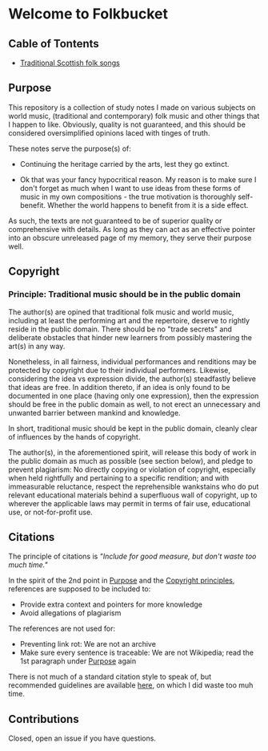 # Welcome to Folkbucket

## Cable of Tontents

- [Traditional Scottish folk songs](./scottish-ballads/_index.md)

## Purpose

This repository is a collection of study notes I made on various subjects on world music, (traditional and contemporary) folk music and other things that I happen to like. Obviously, quality is not guaranteed, and this should be considered oversimplified opinions laced with tinges of truth.

These notes serve the purpose(s) of:

- Continuing the heritage carried by the arts, lest they go extinct.
  
- Ok that was your fancy hypocritical reason. My reason is to make sure I don't forget as much when I want to use ideas from these forms of music in my own compositions - the true motivation is thoroughly self-benefit. Whether the world happens to benefit from it is a side effect.

As such, the texts are not guaranteed to be of superior quality or comprehensive with details. As long as they can act as an effective pointer into an obscure unreleased page of my memory, they serve their purpose well.

## Copyright

### Principle: Traditional music should be in the public domain

The author(s) are opined that traditional folk music and world music, including at least the performing art and the repertoire, deserve to rightly reside in the public domain. There should be no "trade secrets" and deliberate obstacles that hinder new learners from possibly mastering the art(s) in any way.

Nonetheless, in all fairness, individual performances and renditions may be protected by copyright due to their individual performers. Likewise, considering the idea vs expression divide, the author(s) steadfastly believe that ideas are free. In addition thereto, if an idea is only found to be documented in one place (having only one expression), then the expression should be free in the public domain as well, to not erect an unnecessary and unwanted barrier between mankind and knowledge.

In short, traditional music should be kept in the public domain, cleanly clear of influences by the hands of copyright.

The author(s), in the aforementioned spirit, will release this body of work in the public domain as much as possible (see section below), and pledge to prevent plagiarism: No directly copying or violation of copyright, especially when held rightfully and pertaining to a specific rendition; and with immeasurable reluctance, respect the reprehensible wankstains who do put relevant educational materials behind a superfluous wall of copyright, up to wherever the applicable laws may permit in terms of fair use, educational use, or not-for-profit use.

## Citations

The principle of citations is _"Include for good measure, but don't waste too much time."_

In the spirit of the 2nd point in [Purpose](#purpose) and the [Copyright principles](#principle-traditional-music-should-be-in-the-public-domain), references are supposed to be included to:

- Provide extra context and pointers for more knowledge
- Avoid allegations of plagiarism

The references are not used for:

- Preventing link rot: We are not an archive
- Make sure every sentence is traceable: We are not Wikipedia; read the 1st paragraph under [Purpose](#purpose) again

There is not much of a standard citation style to speak of, but recommended guidelines are available [here](./citations.md), on which I did waste too muh time.

## Contributions
Closed, open an issue if you have questions.
